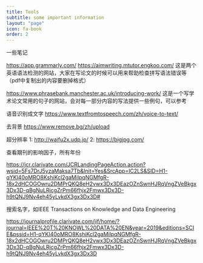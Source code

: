```yaml
---
title: Tools
subtitle: some important information
layout: "page"
icon: fa-book
order: 2
---
```


一些笔记

https://app.grammarly.com/
https://aimwriting.mtutor.engkoo.com/
这是两个英语语法检测的网站，大家在写论文的时候可以用来帮助检查拼写语法错误等（pdf中复制出的内容要删掉格式）

https://www.phrasebank.manchester.ac.uk/introducing-work/
这是一个写学术论文常用的句子的网站，会对每一部分内容的写法提供一些例句，可以参考

语音识别成文字
https://www.textfromtospeech.com/zh/voice-to-text/

去背景
https://www.remove.bg/zh/upload

超分辨率
1: http://waifu2x.udp.jp/    2: https://bigjpg.com/

查看期刊的影响因子，所有年份

https://jcr.clarivate.com/JCRLandingPageAction.action?wsid=5Fs7DrJ5yzaMaksa7Tb&Init=Yes&SrcApp=IC2LS&SID=H1-qYKl40oMRO8KshiKcl2gaMilpqNGMfgR-18x2dHCOGOwru2DMPrQKQ8eH2vwx3Dx3DEazOZnSwnHJRqVngZVeBkgx3Dx3D-qBgNuLRjcgZrPm66fhjx2Fmwx3Dx3D-h9tQNJ9Nv4eh45yLvkdX3gx3Dx3D#

搜索名字，如IEEE Transactions on Knowledge and Data Engineering

https://journalprofile.clarivate.com/jif/home/?journal=IEEE%20T%20KNOWL%20DATA%20EN&year=2019&editions=SCIE&pssid=H1-qYKl40oMRO8KshiKcl2gaMilpqNGMfgR-18x2dHCOGOwru2DMPrQKQ8eH2vwx3Dx3DEazOZnSwnHJRqVngZVeBkgx3Dx3D-qBgNuLRjcgZrPm66fhjx2Fmwx3Dx3D-h9tQNJ9Nv4eh45yLvkdX3gx3Dx3D
